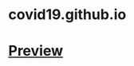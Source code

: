 # covid19.github.io
<h1><a target="_blank" href="https://thenileshnj.github.io/covid19.github.io/">Preview</a></h1>
